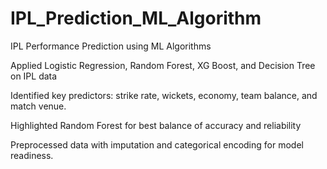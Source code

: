 # IPL_Prediction_ML_Algorithm

IPL Performance Prediction using ML Algorithms

Applied Logistic Regression, Random Forest, XG Boost, and Decision Tree on IPL data

Identified key predictors: strike rate, wickets, economy, team balance, and match venue.

Highlighted Random Forest for best balance of accuracy and reliability

Preprocessed data with imputation and categorical encoding for model readiness.
